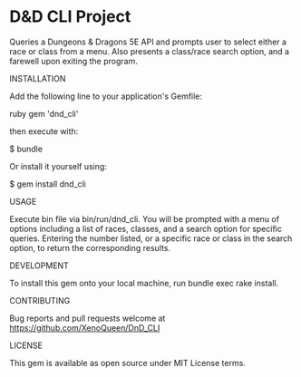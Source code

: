 # D&D CLI Project

Queries a Dungeons & Dragons 5E API and prompts user to select either a race or
class from a menu. Also presents a class/race search option, and a farewell
upon exiting the program.

INSTALLATION

Add the following line to your application's Gemfile:

ruby
gem 'dnd_cli'

then execute with:

$ bundle

Or install it yourself using:

$ gem install dnd_cli

USAGE

Execute bin file via bin/run/dnd_cli. You will be prompted with a menu of
options including a list of races, classes, and a search option for specific
queries. Entering the number listed, or a specific race or class in the search
 option, to return the corresponding results.

DEVELOPMENT

To install this gem onto your local machine, run bundle exec rake install.

CONTRIBUTING

Bug reports and pull requests welcome at https://github.com/XenoQueen/DnD_CLI

LICENSE

This gem is available as open source under MIT License terms.
